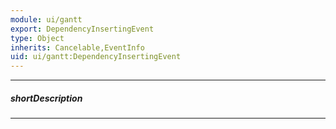 ```yaml
---
module: ui/gantt
export: DependencyInsertingEvent
type: Object
inherits: Cancelable,EventInfo
uid: ui/gantt:DependencyInsertingEvent
---
```

---
##### shortDescription
<!-- Description goes here -->

---
<!-- Description goes here -->